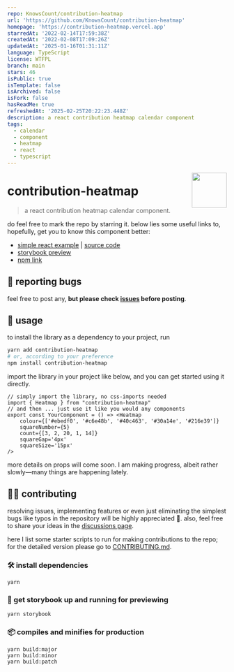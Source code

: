 ```yaml
---
repo: KnowsCount/contribution-heatmap
url: 'https://github.com/KnowsCount/contribution-heatmap'
homepage: 'https://contribution-heatmap.vercel.app'
starredAt: '2022-02-14T17:59:38Z'
createdAt: '2022-02-08T17:09:26Z'
updatedAt: '2025-01-16T01:31:11Z'
language: TypeScript
license: WTFPL
branch: main
stars: 46
isPublic: true
isTemplate: false
isArchived: false
isFork: false
hasReadMe: true
refreshedAt: '2025-02-25T20:22:23.448Z'
description: a react contribution heatmap calendar component
tags:
  - calendar
  - component
  - heatmap
  - react
  - typescript
---
```


<img src="https://knowscount-1304485449.cos.ap-shanghai.myqcloud.com/assets/React%20App%20Screenshot.svg" align="right" width="80" height="80" />

# contribution-heatmap

> a react contribution heatmap calendar component.

do feel free to mark the repo by starring it. below lies some useful links to, hopefully, get you to know this component better:

-   [simple react example](http://contribution-heatmap-example.vercel.app/) | [source code](https://github.com/KnowsCount/contribution-heatmap-example)
-   [storybook preview](https://contribution-heatmap.vercel.app/)
-   [npm link](https://www.npmjs.com/package/contribution-heatmap)

## 📌 reporting bugs

feel free to post any, **but please check [issues](https://github.com/KnowsCount/contribution-heatmap/issues) before posting**.

## 🤤 usage

to install the library as a dependency to your project, run

```bash
yarn add contribution-heatmap
# or, according to your preference
npm install contribution-heatmap
```

import the library in your project like below, and you can get started using it directly.

<!-- prettier-ignore-start -->

```tsx
// simply import the library, no css-imports needed
import { Heatmap } from "contribution-heatmap"
// and then ... just use it like you would any components
export const YourComponent = () => <Heatmap 
    colour={['#ebedf0', '#c6e48b', '#40c463', '#30a14e', '#216e39']} 
    squareNumber={5} 
    count={[3, 2, 20, 1, 14]}
    squareGap='4px'
    squareSize='15px'
/>
```

<!--prettier-ignore-end -->

more details on props will come soon. I am making progress, albeit rather slowly—many things are happening lately.

## 🙋‍♂️ contributing

resolving issues, implementing features or even just eliminating the simplest bugs like typos in the repository will be highly appreciated 🎉. also, feel free to share your ideas in the [discussions page](https://github.com/KnowsCount/contribution-heatmap/discussions).

here I list some starter scripts to run for making contributions to the repo; for the detailed version please go to [CONTRIBUTING.md](./CONTRIBUTING.md).

### 🛠 install dependencies

```
yarn
```

### 🔨 get storybook up and running for previewing

```
yarn storybook
```

### 📦 compiles and minifies for production

```
yarn build:major
yarn build:minor
yarn build:patch
```
